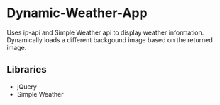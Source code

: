 # Dynamic-Weather-App
Uses ip-api and Simple Weather api to display weather information. Dynamically loads a different backgound image based on the returned image.


## Libraries
* jQuery
* Simple Weather
